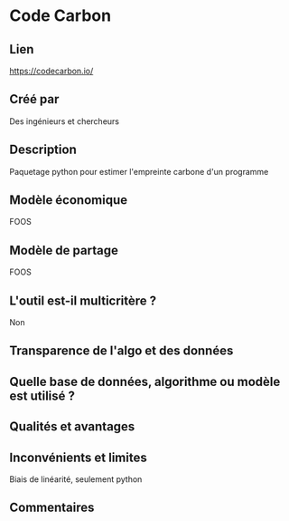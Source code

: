 # Code Carbon

## Lien

https://codecarbon.io/

## Créé par

Des ingénieurs et chercheurs

## Description

Paquetage python pour estimer l'empreinte carbone d'un programme

## Modèle économique

FOOS

## Modèle de partage

FOOS

## L'outil est-il multicritère ?

Non

## Transparence de l'algo et des données



## Quelle base de données, algorithme ou modèle est utilisé ?



## Qualités et avantages



## Inconvénients et limites

Biais de linéarité, seulement python

## Commentaires



